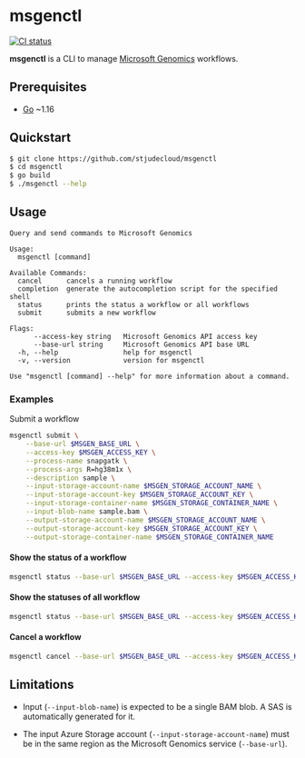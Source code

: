 # msgenctl

[![CI status](https://github.com/stjudecloud/msgenctl/workflows/CI/badge.svg)](https://github.com/stjudecloud/msgenctl/actions/workflows/ci.yml)

**msgenctl** is a CLI to manage [Microsoft Genomics] workflows.

[Microsoft Genomics]: https://azure.microsoft.com/en-us/services/genomics/

## Prerequisites

  * [Go] ~1.16

[Go]: https://golang.org/

## Quickstart

```bash
$ git clone https://github.com/stjudecloud/msgenctl
$ cd msgenctl
$ go build
$ ./msgenctl --help
```

## Usage

```
Query and send commands to Microsoft Genomics

Usage:
  msgenctl [command]

Available Commands:
  cancel      cancels a running workflow
  completion  generate the autocompletion script for the specified shell
  status      prints the status a workflow or all workflows
  submit      submits a new workflow

Flags:
      --access-key string   Microsoft Genomics API access key
      --base-url string     Microsoft Genomics API base URL
  -h, --help                help for msgenctl
  -v, --version             version for msgenctl

Use "msgenctl [command] --help" for more information about a command.
```

### Examples

Submit a workflow

```sh
msgenctl submit \
    --base-url $MSGEN_BASE_URL \
    --access-key $MSGEN_ACCESS_KEY \
    --process-name snapgatk \
    --process-args R=hg38m1x \
    --description sample \
    --input-storage-account-name $MSGEN_STORAGE_ACCOUNT_NAME \
    --input-storage-account-key $MSGEN_STORAGE_ACCOUNT_KEY \
    --input-storage-container-name $MSGEN_STORAGE_CONTAINER_NAME \
    --input-blob-name sample.bam \
    --output-storage-account-name $MSGEN_STORAGE_ACCOUNT_NAME \
    --output-storage-account-key $MSGEN_STORAGE_ACCOUNT_KEY \
    --output-storage-container-name $MSGEN_STORAGE_CONTAINER_NAME
```

#### Show the status of a workflow

```sh
msgenctl status --base-url $MSGEN_BASE_URL --access-key $MSGEN_ACCESS_KEY 10000
```

#### Show the statuses of all workflow

```sh
msgenctl status --base-url $MSGEN_BASE_URL --access-key $MSGEN_ACCESS_KEY
```

#### Cancel a workflow

```sh
msgenctl cancel --base-url $MSGEN_BASE_URL --access-key $MSGEN_ACCESS_KEY 10000
```

## Limitations

  * Input (`--input-blob-name`) is expected to be a single BAM blob. A SAS is
    automatically generated for it.

  * The input Azure Storage account (`--input-storage-account-name`) must be in
    the same region as the Microsoft Genomics service (`--base-url`).
